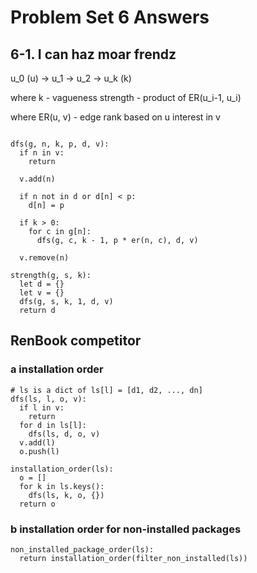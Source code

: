 # Problem Set 6 Answers


## 6-1. I can haz moar frendz

u_0 (u) -> u_1 -> u_2 -> u_k (k)

where k - vagueness
strength - product of ER(u_i-1, u_i)

where ER(u, v) - edge rank based on u interest in v

```text

dfs(g, n, k, p, d, v):
  if n in v:
    return

  v.add(n)

  if n not in d or d[n] < p:
    d[n] = p

  if k > 0:
    for c in g[n]:
      dfs(g, c, k - 1, p * er(n, c), d, v)

  v.remove(n)

strength(g, s, k):
  let d = {}
  let v = {}
  dfs(g, s, k, 1, d, v)
  return d
```

## RenBook competitor

### a installation order

```text
# ls is a dict of ls[l] = [d1, d2, ..., dn]
dfs(ls, l, o, v):
  if l in v:
    return
  for d in ls[l]:
    dfs(ls, d, o, v)
  v.add(l)
  o.push(l)

installation_order(ls):
  o = []
  for k in ls.keys():
    dfs(ls, k, o, {})
  return o
```

### b installation order for non-installed packages

```text
non_installed_package_order(ls):
  return installation_order(filter_non_installed(ls))
```

